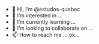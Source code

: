 - 👋 Hi, I’m @estudos-quebec
- 👀 I’m interested in ...
- 🌱 I’m currently learning ...
- 💞️ I’m looking to collaborate on ...
- 📫 How to reach me ...
ok...
<!---
estudos-quebec/estudos-quebec is a ✨ special ✨ repository because its `README.md` (this file) appears on your GitHub profile.
You can click the Preview link to take a look at your changes.
--->
